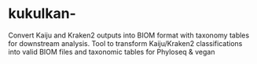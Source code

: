 # kukulkan-
Convert Kaiju and Kraken2 outputs into BIOM format with taxonomy tables for downstream analysis.  Tool to transform Kaiju/Kraken2 classifications into valid BIOM files and taxonomic tables for Phyloseq &amp; vegan
